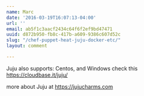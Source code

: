 ```yaml
---
name: Marc
date: '2016-03-19T16:07:13-04:00'
url: ''
email: ab5f1c3aacf2434c64f6f2ef9bd47471
uuid: d872b950-fb8c-417b-a609-9386c607d52c
slug: "/chef-puppet-heat-juju-docker-etc/"
layout: comment

---
```


Juju also supports: Centos, and Windows
check this https://cloudbase.it/juju/

more about Juju at https://jujucharms.com
